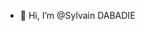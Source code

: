 - 👋 Hi, I’m @Sylvain DABADIE

<!---
DabadieS/DabadieS is a ✨ special ✨ repository because its `README.md` (this file) appears on your GitHub profile.
You can click the Preview link to take a look at your changes.
--->
